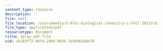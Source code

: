 ```yaml
---
content_type: resource
description: ''
file: null
file_location: /coursemedia/5-07sc-biological-chemistry-i-fall-2013/cb183f7286fd290d96361e56d62bbb78_bmnKAp3EZ5o.pdf
file_type: application/pdf
resourcetype: Document
title: 3play pdf file
uid: cb183f72-86fd-290d-9636-1e56d62bbb78
---
```

